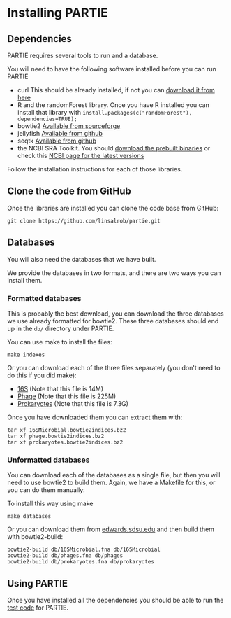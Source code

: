 # Installing PARTIE

## Dependencies

PARTIE requires several tools to run and a database.

You will need to have the following software installed before you can run PARTIE

- curl This should be already installed, if not you can [download it from here](https://curl.haxx.se/download.html)
- R and the randomForest library. Once you have R installed you can install that library with `install.packages(c("randomForest"), dependencies=TRUE);`
- bowtie2 [Available from sourceforge](https://sourceforge.net/projects/bowtie-bio/files/bowtie2/)
- jellyfish [Available from github](https://github.com/gmarcais/Jellyfish)
- seqtk [Available from github](https://github.com/lh3/seqtk)
- the NCBI SRA Toolkit. You should [download the prebuilt binaries](https://github.com/ncbi/sra-tools/wiki/Downloads) or check this [NCBI page for the latest versions](https://www.ncbi.nlm.nih.gov/sra/docs/toolkitsoft/)

Follow the installation instructions for each of those libraries.

## Clone the code from GitHub

Once the libraries are installed you can clone the code base from GitHub:

```
git clone https://github.com/linsalrob/partie.git
```


## Databases

You will also need the databases that we have built. 

We provide the databases in two formats, and there are two ways you can install them.

### Formatted databases

This is probably the best download, you can download the three databases we use already formatted for bowtie2. These three databases should end up in the `db/` directory under PARTIE.


You can use make to install the files:

```
make indexes
```

Or you can download each of the three files separately (you don't need to do this if you did make):


- [16S](https://edwards.sdsu.edu/PARTIE/16SMicrobial.bowtie2indices.bz2) (Note that this file is 14M)
- [Phage](http://edwards.sdsu.edu/PARTIE/phage.bowtie2indices.bz2) (Note that this file is 225M)
- [Prokaryotes](http://edwards.sdsu.edu/PARTIE/prokaryotes.bowtie2indices.bz2) (Note that this file is 7.3G)

Once you have downloaded them you can extract them with:

```
tar xf 16SMicrobial.bowtie2indices.bz2
tar xf phage.bowtie2indices.bz2
tar xf prokaryotes.bowtie2indices.bz2
```


### Unformatted databases

You can download each of the databases as a single file, but then you will need to use bowtie2 to build them. Again, we have a Makefile for this, or you can do them manually:


To install this way using make

```
make databases
```

Or you can download them from [edwards.sdsu.edu](http://edwards.sdsu.edu/~katelyn/partiedb.tar.gz) and then build them with bowtie2-build:

```
bowtie2-build db/16SMicrobial.fna db/16SMicrobial
bowtie2-build db/phages.fna db/phages
bowtie2-build db/prokaryotes.fna db/prokaryotes
```

## Using PARTIE

Once you have installed all the dependencies you should be able to run the [test code](TEST.md) for PARTIE.
